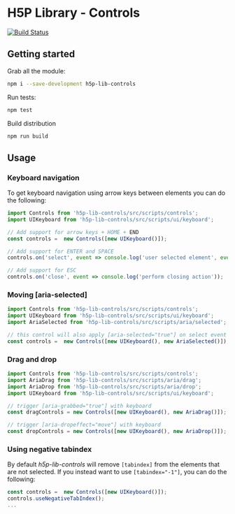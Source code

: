 H5P Library - Controls
==========

[![Build Status](https://travis-ci.org/h5p/h5p-lib-controls.svg?branch=master)](https://travis-ci.org/h5p/h5p-lib-controls)

## Getting started

Grab all the module:
```bash
npm i --save-development h5p-lib-controls
```

Run tests:
```bash
npm test
```

Build distribution
```bash
npm run build
```

## Usage

### Keyboard navigation

To get keyboard navigation using arrow keys between elements you can do the following:

```javascript
import Controls from 'h5p-lib-controls/src/scripts/controls';
import UIKeyboard from 'h5p-lib-controls/src/scripts/ui/keyboard';

// Add support for arrow keys + HOME + END
const controls =  new Controls([new UIKeyboard()]);

// Add support for ENTER and SPACE
controls.on('select', event => console.log('user selected element', event.element));

// Add support for ESC
controls.on('close', event => console.log('perform closing action'));
```

### Moving [aria-selected]

```javascript
import Controls from 'h5p-lib-controls/src/scripts/controls';
import UIKeyboard from 'h5p-lib-controls/src/scripts/ui/keyboard';
import AriaSelected from 'h5p-lib-controls/src/scripts/aria/selected';

// this control will also apply [aria-selected="true"] on select event
const controls =  new Controls([new UIKeyboard(), new AriaSelected()]);
```

### Drag and drop

```javascript
import Controls from 'h5p-lib-controls/src/scripts/controls';
import AriaDrag from 'h5p-lib-controls/src/scripts/aria/drag';
import AriaDrop from 'h5p-lib-controls/src/scripts/aria/drop';
import UIKeyboard from 'h5p-lib-controls/src/scripts/ui/keyboard';

// trigger [aria-grabbed="true"] with keyboard
const dragControls = new Controls([new UIKeyboard(), new AriaDrag()]);

// trigger [aria-dropeffect="move"] with keyboard
const dropControls = new Controls([new UIKeyboard(), new AriaDrop()]);
```

### Using negative tabindex

By default *h5p-lib-controls* will remove `[tabindex]` from the elements that are not selected. If you instead want to use `[tabindex="-1"]`, you can do the following:

```javascript
const controls =  new Controls([new UIKeyboard()]);
controls.useNegativeTabIndex();
...
```
